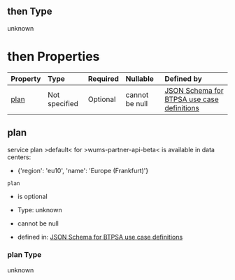 ## then Type

unknown

# then Properties

| Property      | Type          | Required | Nullable       | Defined by                                                                                                                                                                                                                                        |
| :------------ | :------------ | :------- | :------------- | :------------------------------------------------------------------------------------------------------------------------------------------------------------------------------------------------------------------------------------------------ |
| [plan](#plan) | Not specified | Optional | cannot be null | [JSON Schema for BTPSA use case definitions](btpsa-usecase-properties-services-items-allof-1-then-allof-117-then-allof-0-then-properties-plan.md "undefined#/properties/services/items/allOf/1/then/allOf/117/then/allOf/0/then/properties/plan") |

## plan

service plan >default< for >wums-partner-api-beta< is available in data centers:

*   {'region': 'eu10', 'name': 'Europe (Frankfurt)'}

`plan`

*   is optional

*   Type: unknown

*   cannot be null

*   defined in: [JSON Schema for BTPSA use case definitions](btpsa-usecase-properties-services-items-allof-1-then-allof-117-then-allof-0-then-properties-plan.md "undefined#/properties/services/items/allOf/1/then/allOf/117/then/allOf/0/then/properties/plan")

### plan Type

unknown
